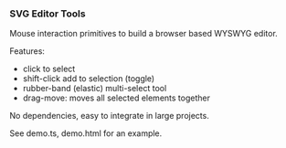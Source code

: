 ### SVG Editor Tools

Mouse interaction primitives to build a browser based WYSWYG editor.

Features:
- click to select
- shift-click add to selection (toggle)
- rubber-band (elastic) multi-select tool
- drag-move: moves all selected elements together


No dependencies, easy to integrate in large projects.

See demo.ts, demo.html for an example.
